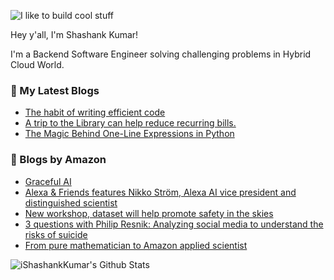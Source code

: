![I like to build cool stuff](https://res.cloudinary.com/dt8g3rhcy/image/upload/v1595929574/i_like_to_build_cool_shit._1_nzbwjh.png)

Hey y'all, I'm Shashank Kumar! 

I'm a Backend Software Engineer solving challenging problems in Hybrid Cloud World.

### 📕 My Latest Blogs
<!-- BLOG-POST-LIST:START -->
- [The habit of writing efficient code](https://medium.com/@ishashankkumar/the-habit-of-writing-efficient-code-153b05f04269?source=rss-d24dda280d5f------2)
- [A trip to the Library can help reduce recurring bills.](https://medium.com/swlh/a-trip-to-the-library-can-help-reduce-recurring-bills-23bca495cdf5?source=rss-d24dda280d5f------2)
- [The Magic Behind One-Line Expressions in Python](https://medium.com/swlh/the-magic-behind-one-line-expressions-in-python-816c10180c5c?source=rss-d24dda280d5f------2)
<!-- BLOG-POST-LIST:END -->

### 📕 Blogs by Amazon
<!-- AMAZON-BLOG-POST-LIST:START -->
- [Graceful AI](https://www.amazon.science/latest-news/graceful-ai)
- [Alexa & Friends features Nikko Ström, Alexa AI vice president and distinguished scientist](https://www.amazon.science/videos-webinars/alexa-friends-features-nikko-strom-alexa-ai-vice-president-and-distinguished-scientist)
- [New workshop, dataset will help promote safety in the skies](https://www.amazon.science/blog/new-workshop-dataset-will-help-promote-safety-in-the-skies)
- [3 questions with Philip Resnik: Analyzing social media to understand the risks of suicide](https://www.amazon.science/latest-news/3-questions-with-philip-resnik-analyzing-social-media-to-understand-the-risks-of-suicide)
- [From pure mathematician to Amazon applied scientist](https://www.amazon.science/working-at-amazon/giovanni-paolini-from-pure-mathematician-to-applied-scientist)
<!-- AMAZON-BLOG-POST-LIST:END -->



<img align="center" alt="iShashankKumar's Github Stats" src="https://github-readme-stats.vercel.app/api?username=ishashankkumar&show_icons=true&hide_border=true" />
